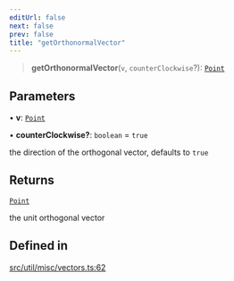 ```yaml
---
editUrl: false
next: false
prev: false
title: "getOrthonormalVector"
---
```


> **getOrthonormalVector**(`v`, `counterClockwise`?): [`Point`](/api/classes/point/)

## Parameters

• **v**: [`Point`](/api/classes/point/)

• **counterClockwise?**: `boolean` = `true`

the direction of the orthogonal vector, defaults to `true`

## Returns

[`Point`](/api/classes/point/)

the unit orthogonal vector

## Defined in

[src/util/misc/vectors.ts:62](https://github.com/fabricjs/fabric.js/blob/v6.0.0-rc4/src/util/misc/vectors.ts#L62)

